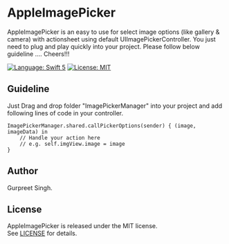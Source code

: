 # AppleImagePicker
AppleImagePicker is an easy to use for select image options (like gallery & camera) with actionsheet using default UIImagePickerController. You just need to plug and play quickly into your project. Please follow below guideline .... Cheers!!!

[![Language: Swift 5](https://img.shields.io/badge/language-swift%205-f48041.svg?style=flat)](https://developer.apple.com/swift)
[![License: MIT](http://img.shields.io/badge/license-MIT-lightgrey.svg?style=flat)](https://github.com/preet-gsb3/AppleImagePicker/blob/master/LICENSE)

## Guideline

Just Drag and drop folder "ImagePickerManager" into your project and add following lines of code in your controller.

```
ImagePickerManager.shared.callPickerOptions(sender) { (image, imageData) in
    // Handle your action here
    // e.g. self.imgView.image = image
}

```
## Author
Gurpreet Singh.

## License
AppleImagePicker is released under the MIT license.  
See [LICENSE](LICENSE) for details.


